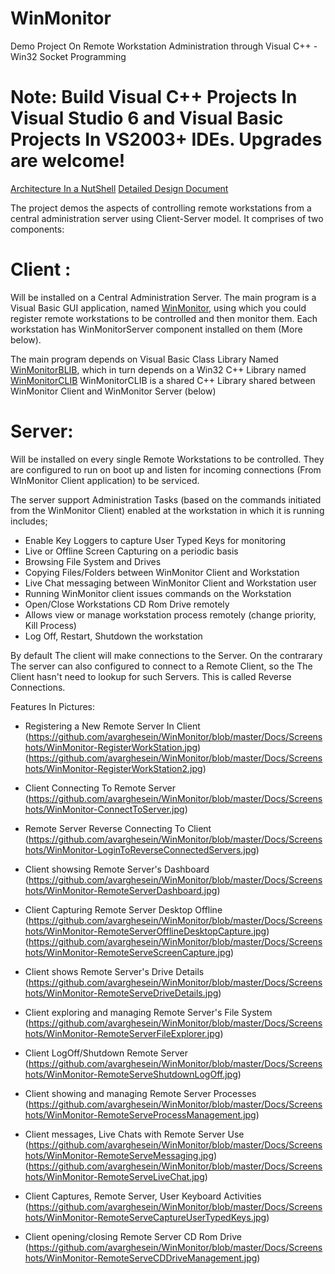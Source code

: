 # WinMonitor
Demo Project On Remote Workstation Administration through Visual C++ - Win32 Socket Programming

# Note: Build Visual C++ Projects In Visual Studio 6 and Visual Basic Projects In VS2003+ IDEs. Upgrades are welcome!

[Architecture In a NutShell](https://github.com/avarghesein/WinMonitor/blob/master/Docs/Architecture%20In%20a%20NutShell.txt)
[Detailed Design Document](https://github.com/avarghesein/WinMonitor/blob/master/Docs/Detailed%20Design.docx)

The project demos the aspects of controlling remote workstations from a central administration server using Client-Server model. It comprises of two components:

# Client :
Will be installed on a Central Administration Server. 
The main program is a Visual Basic GUI application, named [WinMonitor](https://github.com/avarghesein/WinMonitor/tree/master/Source/Client/WinMonitor.1.0),
using which you could register remote workstations to be controlled and then monitor them.
Each workstation has WinMonitorServer component installed on them (More below).

The main program depends on Visual  Basic Class Library Named [WinMonitorBLIB](https://github.com/avarghesein/WinMonitor/tree/master/Source/Client/WinMonitorBLIB.1.0),
which in turn depends on a Win32 C++ Library named [WinMonitorCLIB](https://github.com/avarghesein/WinMonitor/tree/master/Source/Client/WinMonitorCLIB.1.0)
WinMonitorCLIB is a shared C++ Library shared between WinMonitor Client and WinMonitor Server (below)

# Server:
Will be installed on every single Remote Workstations to be controlled.
They are configured to run on boot up and listen for incoming connections (From WInMonitor Client application) to be serviced.

The server support Administration Tasks (based on the commands initiated from the WinMonitor Client)
enabled at the workstation in which it is running includes;

* Enable Key Loggers to capture User Typed Keys for monitoring
* Live or Offline Screen Capturing on a periodic basis 
* Browsing File System and Drives
* Copying Files/Folders between WinMonitor Client and Workstation
* Live Chat messaging between WinMonitor Client and Workstation user
* Running WinMonitor client issues commands on the Workstation
* Open/Close Workstations CD Rom Drive remotely
* Allows view or manage workstation process remotely (change priority, Kill Process)
* Log Off, Restart, Shutdown the workstation

By default The client will make connections to the Server.
On the contrarary The server can also configured to connect to a Remote Client, so the The Client hasn't need to lookup for such Servers.
This is called Reverse Connections.

Features In Pictures:

* Registering a New Remote Server In Client
(https://github.com/avarghesein/WinMonitor/blob/master/Docs/Screenshots/WinMonitor-RegisterWorkStation.jpg)
(https://github.com/avarghesein/WinMonitor/blob/master/Docs/Screenshots/WinMonitor-RegisterWorkStation2.jpg)

* Client Connecting To Remote Server
(https://github.com/avarghesein/WinMonitor/blob/master/Docs/Screenshots/WinMonitor-ConnectToServer.jpg)

* Remote Server Reverse Connecting To Client
(https://github.com/avarghesein/WinMonitor/blob/master/Docs/Screenshots/WinMonitor-LoginToReverseConnectedServers.jpg)

* Client showsing Remote Server's Dashboard
(https://github.com/avarghesein/WinMonitor/blob/master/Docs/Screenshots/WinMonitor-RemoteServerDashboard.jpg)

* Client Capturing Remote Server Desktop Offline
(https://github.com/avarghesein/WinMonitor/blob/master/Docs/Screenshots/WinMonitor-RemoteServerOfflineDesktopCapture.jpg)
(https://github.com/avarghesein/WinMonitor/blob/master/Docs/Screenshots/WinMonitor-RemoteServeScreenCapture.jpg)

* Client shows Remote Server's Drive Details
(https://github.com/avarghesein/WinMonitor/blob/master/Docs/Screenshots/WinMonitor-RemoteServeDriveDetails.jpg)

* Client exploring and managing Remote Server's File System
(https://github.com/avarghesein/WinMonitor/blob/master/Docs/Screenshots/WinMonitor-RemoteServerFileExplorer.jpg)

* Client LogOff/Shutdown Remote Server 
(https://github.com/avarghesein/WinMonitor/blob/master/Docs/Screenshots/WinMonitor-RemoteServeShutdownLogOff.jpg)

* Client showing and managing Remote Server Processes
(https://github.com/avarghesein/WinMonitor/blob/master/Docs/Screenshots/WinMonitor-RemoteServeProcessManagement.jpg)

* Client messages, Live Chats with Remote Server Use
(https://github.com/avarghesein/WinMonitor/blob/master/Docs/Screenshots/WinMonitor-RemoteServeMessaging.jpg)
(https://github.com/avarghesein/WinMonitor/blob/master/Docs/Screenshots/WinMonitor-RemoteServeLiveChat.jpg)

* Client Captures, Remote Server, User Keyboard Activities
(https://github.com/avarghesein/WinMonitor/blob/master/Docs/Screenshots/WinMonitor-RemoteServeCaptureUserTypedKeys.jpg)

* Client opening/closing Remote Server CD Rom Drive
(https://github.com/avarghesein/WinMonitor/blob/master/Docs/Screenshots/WinMonitor-RemoteServeCDDriveManagement.jpg)

